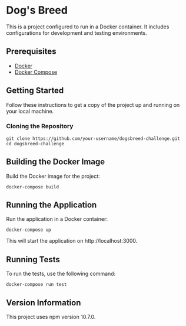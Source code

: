 # Dog's Breed

This is a project configured to run in a Docker container. It includes configurations for development and testing environments.

## Prerequisites

- [Docker](https://www.docker.com/products/docker-desktop)
- [Docker Compose](https://docs.docker.com/compose/install/)

## Getting Started

Follow these instructions to get a copy of the project up and running on your local machine.

### Cloning the Repository

```
git clone https://github.com/your-username/dogsbreed-challenge.git
cd dogsbreed-challenge
```
## Building the Docker Image
Build the Docker image for the project:
```
docker-compose build
```
## Running the Application
Run the application in a Docker container:
```
docker-compose up
```
This will start the application on http://localhost:3000.

## Running Tests
To run the tests, use the following command:
```
docker-compose run test
```
## Version Information

This project uses npm version 10.7.0.
